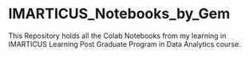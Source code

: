 # IMARTICUS_Notebooks_by_Gem
This Repository holds all the Colab Notebooks from my learning in IMARTICUS Learning Post Graduate Program in Data Analytics course. 
